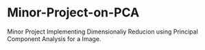 # Minor-Project-on-PCA
Minor Project Implementing Dimensionaliy Reducion using Principal Component Analysis for a Image.
